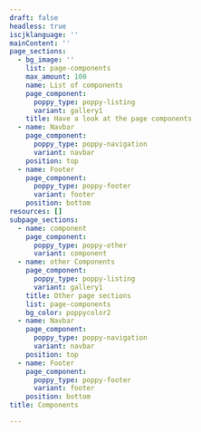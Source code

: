 ```yaml
---
draft: false
headless: true
iscjklanguage: ''
mainContent: ''
page_sections:
  - bg_image: ''
    list: page-components
    max_amount: 100
    name: List of components
    page_component:
      poppy_type: poppy-listing
      variant: gallery1
    title: Have a look at the page components
  - name: Navbar
    page_component:
      poppy_type: poppy-navigation
      variant: navbar
    position: top
  - name: Footer
    page_component:
      poppy_type: poppy-footer
      variant: footer
    position: bottom
resources: []
subpage_sections:
  - name: component
    page_component:
      poppy_type: poppy-other
      variant: component
  - name: other Components
    page_component:
      poppy_type: poppy-listing
      variant: gallery1
    title: Other page sections
    list: page-components
    bg_color: poppycolor2
  - name: Navbar
    page_component:
      poppy_type: poppy-navigation
      variant: navbar
    position: top
  - name: Footer
    page_component:
      poppy_type: poppy-footer
      variant: footer
    position: bottom
title: Components

---
```

